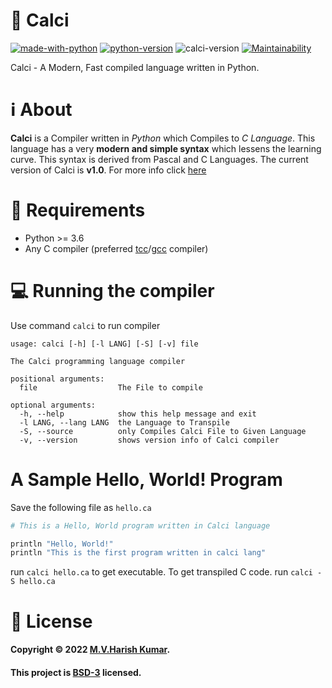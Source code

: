 # 🧮 Calci
[![made-with-python](https://img.shields.io/badge/Made%20with-Python-1f425f.svg)](https://www.python.org/)
[![python-version](https://img.shields.io/badge/Python-v3.9.10-blue)](https://www.python.org/)
![calci-version](https://img.shields.io/badge/Calci-v1.0-orange)
[![Maintainability](https://api.codeclimate.com/v1/badges/2314adc23737058808cd/maintainability)](https://codeclimate.com/github/harishtpj/Calci/maintainability)

Calci - A Modern, Fast compiled language written in Python.

# ℹ About
**Calci** is a Compiler written in *Python* which Compiles to *C Language*. This language has a very **modern and simple syntax** which lessens the learning curve. This syntax is derived from Pascal and C Languages. The current version of Calci is **v1.0**. For more info click [here](https://harish-kumar.gitbook.io/calci-manual/)

# 📃 Requirements
- Python >= 3.6
- Any C compiler (preferred [tcc](https://bellard.org/tcc/)/[gcc](https://gcc.gnu.org/) compiler)

# 💻 Running the compiler
Use command ```calci``` to run compiler
```
usage: calci [-h] [-l LANG] [-S] [-v] file

The Calci programming language compiler

positional arguments:
  file                  The File to compile

optional arguments:
  -h, --help            show this help message and exit
  -l LANG, --lang LANG  the Language to Transpile
  -S, --source          only Compiles Calci File to Given Language
  -v, --version         shows version info of Calci compiler
```

# A Sample Hello, World! Program
Save the following file as ```hello.ca```
``` python
# This is a Hello, World program written in Calci language

println "Hello, World!"
println "This is the first program written in calci lang"
```
run ```calci hello.ca``` to get executable. To get transpiled C code. run ```calci -S hello.ca```

# 📝 License

#### Copyright © 2022 [M.V.Harish Kumar](https://github.com/harishtpj). <br>
#### This project is [BSD-3](https://github.com/harishtpj/Calci/blob/master/LICENSE) licensed.
